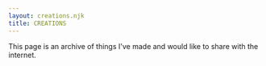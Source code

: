 ```yaml
---
layout: creations.njk
title: CREATIONS
---
```


This page is an archive of things I've made and would like to share with the internet.